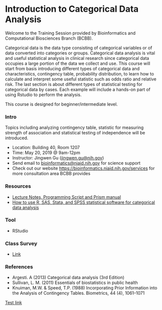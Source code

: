 # Introduction to Categorical Data Analysis

Welcome to the Training Session provided by Bioinformatics and Computational Biosciences Branch (BCBB).

Categorical data is the data type consisting of categorical variables or of data converted into categories or groups. Categorical data analysis is vital and useful statistical analysis in clinical research since categorical data occupies a large portion of the data we collect and use. This course will start from basis introducing different types of categorical data and characteristics, contingency table, probability distribution, to learn how to calculate and interpret some useful statistic such as odds ratio and relative risk. The last section is about different types of statistical testing for categorical data by cases. Each example will include a hands-on part of using Rstudio to perform the analysis. 

This course is designed for beginner/intermediate level. 


### Intro
Topics including analyzing contingency table, statistic for measuring strength of association and statistical testing of independence will be introduced.

 - Location: Building 40, Room 1207
 - Time: May 20, 2019 @ 9am-12pm
 - Instructor: Jingwen Gu (jingwen.gu@nih.gov)
 - Send email to bioinformatics@niaid.nih.gov for science support
 - Check out our website https://bioinformatics.niaid.nih.gov/services for more consultation area BCBB provides
 
### Resources  
- [Lecture Notes, Programming Script and Prism manual](https://nih-my.sharepoint.com/:f:/g/personal/guj3_nih_gov/EklJh9Ye9GdPuecThEwRlLEB0vHb-JJatws1gErL1b2ofw?e=igtVed) 
- [How to use R, SAS, Stata, and SPSS statistical software for categorical data analysis](http://users.stat.ufl.edu/~aa/cda/cda.html)
  
### Tool
- RStudio

### Class Survey
- [Link](https://www.surveymonkey.com/r/HY6SLSC)

### References
- Argesti. A (2013) Categorical data analysis (3rd Edition)
- Sullivan, L. M. (2011) Essentials of biostatistics in public health
- Knuiman, M.W. & Speed, T.P. (1988) Incorporating Prior Information into the Analysis of Contingency Tables. Biometrics, 44 (4), 1061–1071

[Test link](ftp://helix.nih.gov/pub/poorani/biobakery_PipelineResults.05857711c201.tar.gz)
